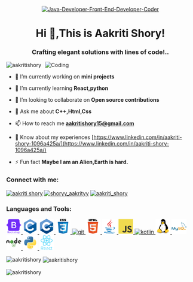 <p align="center">
  <a href="https://ibb.co/M6VGRqd">
    <img src="https://i.ibb.co/q5sWRb6/Java-Developer-Front-End-Developer-Coder.png" alt="Java-Developer-Front-End-Developer-Coder" style="border: 0;">
  </a>
</p>
<h1 align="center">Hi 👋,This is Aakriti Shory!</h1>
<h3 align="center">Crafting elegant solutions with lines of code!..</h3>
<img align="right" alt="Coding" width="400" src="https://mir-s3-cdn-cf.behance.net/project_modules/disp/601014116770475.6068beff4640a.gif">

<p align="left"> <img src="https://komarev.com/ghpvc/?username=aakritishory&label=Profile%20views&color=0e75b6&style=flat" alt="aakritishory" /> </p>

- 🔭 I’m currently working on **mini projects**

- 🌱 I’m currently learning **React,python**

- 👯 I’m looking to collaborate on **Open source contributions**

- 💬 Ask me about **C++,Html,Css**

- 📫 How to reach me **aakritishory15@gmail.com**

- 📄 Know about my experiences [https://www.linkedin.com/in/aakriti-shory-1096a425a/](https://www.linkedin.com/in/aakriti-shory-1096a425a/)

- ⚡ Fun fact **Maybe I am an Alien,Earth is hard.**

<h3 align="left">Connect with me:</h3>
<p align="left">
<a href="https://linkedin.com/in/aakriti shory" target="blank"><img align="center" src="https://raw.githubusercontent.com/rahuldkjain/github-profile-readme-generator/master/src/images/icons/Social/linked-in-alt.svg" alt="aakriti shory" height="30" width="40" /></a>
<a href="https://instagram.com/shoryy_aakrityy" target="blank"><img align="center" src="https://raw.githubusercontent.com/rahuldkjain/github-profile-readme-generator/master/src/images/icons/Social/instagram.svg" alt="shoryy_aakrityy" height="30" width="40" /></a>
<a href="https://www.leetcode.com/aakriti_shory" target="blank"><img align="center" src="https://raw.githubusercontent.com/rahuldkjain/github-profile-readme-generator/master/src/images/icons/Social/leet-code.svg" alt="aakriti_shory" height="30" width="40" /></a>
</p>

<h3 align="left">Languages and Tools:</h3>
<p align="left"> <a href="https://getbootstrap.com" target="_blank" rel="noreferrer"> <img src="https://raw.githubusercontent.com/devicons/devicon/master/icons/bootstrap/bootstrap-plain-wordmark.svg" alt="bootstrap" width="40" height="40"/> </a> <a href="https://www.cprogramming.com/" target="_blank" rel="noreferrer"> <img src="https://raw.githubusercontent.com/devicons/devicon/master/icons/c/c-original.svg" alt="c" width="40" height="40"/> </a> <a href="https://www.w3schools.com/cpp/" target="_blank" rel="noreferrer"> <img src="https://raw.githubusercontent.com/devicons/devicon/master/icons/cplusplus/cplusplus-original.svg" alt="cplusplus" width="40" height="40"/> </a> <a href="https://www.w3schools.com/css/" target="_blank" rel="noreferrer"> <img src="https://raw.githubusercontent.com/devicons/devicon/master/icons/css3/css3-original-wordmark.svg" alt="css3" width="40" height="40"/> </a> <a href="https://git-scm.com/" target="_blank" rel="noreferrer"> <img src="https://www.vectorlogo.zone/logos/git-scm/git-scm-icon.svg" alt="git" width="40" height="40"/> </a> <a href="https://www.w3.org/html/" target="_blank" rel="noreferrer"> <img src="https://raw.githubusercontent.com/devicons/devicon/master/icons/html5/html5-original-wordmark.svg" alt="html5" width="40" height="40"/> </a> <a href="https://www.java.com" target="_blank" rel="noreferrer"> <img src="https://raw.githubusercontent.com/devicons/devicon/master/icons/java/java-original.svg" alt="java" width="40" height="40"/> </a> <a href="https://developer.mozilla.org/en-US/docs/Web/JavaScript" target="_blank" rel="noreferrer"> <img src="https://raw.githubusercontent.com/devicons/devicon/master/icons/javascript/javascript-original.svg" alt="javascript" width="40" height="40"/> </a> <a href="https://kotlinlang.org" target="_blank" rel="noreferrer"> <img src="https://www.vectorlogo.zone/logos/kotlinlang/kotlinlang-icon.svg" alt="kotlin" width="40" height="40"/> </a> <a href="https://www.linux.org/" target="_blank" rel="noreferrer"> <img src="https://raw.githubusercontent.com/devicons/devicon/master/icons/linux/linux-original.svg" alt="linux" width="40" height="40"/> </a> <a href="https://www.mysql.com/" target="_blank" rel="noreferrer"> <img src="https://raw.githubusercontent.com/devicons/devicon/master/icons/mysql/mysql-original-wordmark.svg" alt="mysql" width="40" height="40"/> </a> <a href="https://nodejs.org" target="_blank" rel="noreferrer"> <img src="https://raw.githubusercontent.com/devicons/devicon/master/icons/nodejs/nodejs-original-wordmark.svg" alt="nodejs" width="40" height="40"/> </a> <a href="https://www.python.org" target="_blank" rel="noreferrer"> <img src="https://raw.githubusercontent.com/devicons/devicon/master/icons/python/python-original.svg" alt="python" width="40" height="40"/> </a> <a href="https://reactjs.org/" target="_blank" rel="noreferrer"> <img src="https://raw.githubusercontent.com/devicons/devicon/master/icons/react/react-original-wordmark.svg" alt="react" width="40" height="40"/> </a> </p>

<p><img align="left" src="https://github-readme-stats.vercel.app/api/top-langs?username=aakritishory&show_icons=true&locale=en&layout=compact" alt="aakritishory" /></p>

<p>&nbsp;<img align="center" src="https://github-readme-stats.vercel.app/api?username=aakritishory&show_icons=true&locale=en" alt="aakritishory" /></p>

<p><img align="center" src="https://github-readme-streak-stats.herokuapp.com/?user=aakritishory&" alt="aakritishory" /></p>

